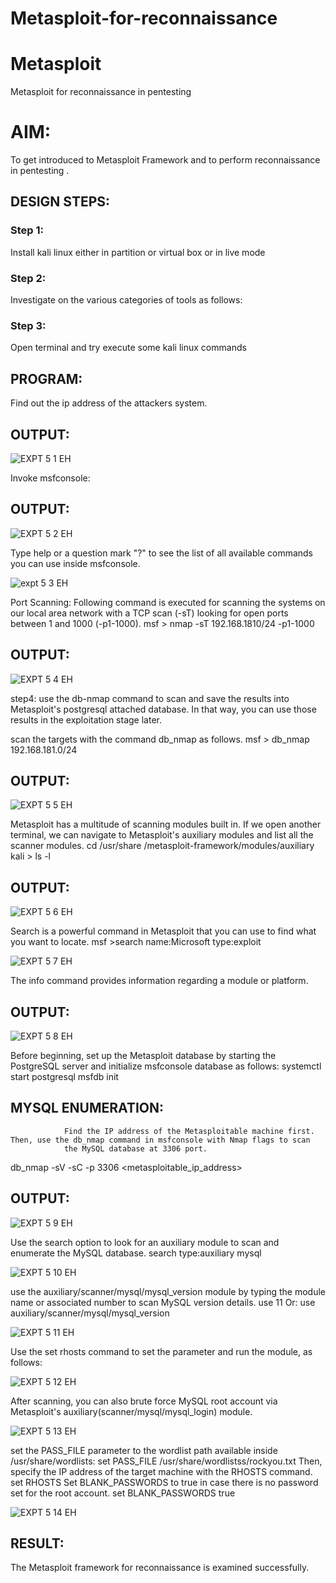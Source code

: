# Metasploit-for-reconnaissance

# Metasploit

Metasploit for reconnaissance in pentesting

# AIM:

To get introduced to Metasploit Framework and to  perform reconnaissance  in pentesting .

## DESIGN STEPS:

### Step 1:

Install kali linux either in partition or virtual box or in live mode

### Step 2:

Investigate on the various categories of tools as follows:

### Step 3:

Open terminal and try execute some kali linux commands

## PROGRAM:

Find out the ip address of the attackers system.

## OUTPUT:

![EXPT 5 1 EH](https://github.com/22008686/Metasploit-for-reconnaissance/assets/118916413/e40df7c1-bc88-44d6-bc17-ab4df831e450)

Invoke msfconsole:

## OUTPUT:

![EXPT 5 2 EH](https://github.com/22008686/Metasploit-for-reconnaissance/assets/118916413/d6c4219f-1abf-468e-94fd-33dba9e1a2b4)

Type help or a question mark "?" to see the list of all available commands you can use inside msfconsole.

![expt 5 3 EH](https://github.com/22008686/Metasploit-for-reconnaissance/assets/118916413/0930ab64-0b0b-4b46-89d9-74851fa25112)

Port Scanning: Following command is executed for scanning the systems on our local area network with a TCP scan (-sT) looking for open ports between 1 and 1000 (-p1-1000). msf > nmap -sT 192.168.1810/24 -p1-1000

## OUTPUT:

![EXPT 5 4 EH](https://github.com/22008686/Metasploit-for-reconnaissance/assets/118916413/50aa87b5-d5b7-4cec-bdd3-dd42e933929d)

step4: use the db-nmap command to scan and save the results into Metasploit's postgresql attached database. In that way, you can use those results in the exploitation stage later.

scan the targets with the command db_nmap as follows. msf > db_nmap 192.168.181.0/24

## OUTPUT:

![EXPT 5 5 EH](https://github.com/22008686/Metasploit-for-reconnaissance/assets/118916413/f42404df-bf5c-4bf7-bf84-201e3712afde)

Metasploit has a multitude of scanning modules built in. If we open another terminal, we can navigate to Metasploit's auxiliary modules and list all the scanner modules. cd /usr/share /metasploit-framework/modules/auxiliary kali > ls -l

## OUTPUT:

![EXPT 5 6 EH](https://github.com/22008686/Metasploit-for-reconnaissance/assets/118916413/bb4ab4d9-eaf8-4c46-929b-0a860e1feffc)

Search is a powerful command in Metasploit that you can use to find what you want to locate. msf >search name:Microsoft type:exploit

![EXPT 5 7 EH](https://github.com/22008686/Metasploit-for-reconnaissance/assets/118916413/1d1b1830-2ec9-4b37-a798-5c218c4450e9)

The info command provides information regarding a module or platform.

## OUTPUT:

![EXPT 5 8 EH](https://github.com/22008686/Metasploit-for-reconnaissance/assets/118916413/36ca4681-8947-45b6-bd29-cccbeb3f843b)

Before beginning, set up the Metasploit database by starting the PostgreSQL server and initialize msfconsole database as follows: systemctl start postgresql msfdb init

## MYSQL ENUMERATION:

                Find the IP address of the Metasploitable machine first. Then, use the db_nmap command in msfconsole with Nmap flags to scan 
                the MySQL database at 3306 port.

db_nmap -sV -sC -p 3306 <metasploitable_ip_address>

## OUTPUT:

![EXPT 5 9 EH](https://github.com/22008686/Metasploit-for-reconnaissance/assets/118916413/2e0d0b84-71f7-4905-a42d-d9281adfc3a2)

Use the search option to look for an auxiliary module to scan and enumerate the MySQL database. search type:auxiliary mysql

![EXPT 5 10 EH](https://github.com/22008686/Metasploit-for-reconnaissance/assets/118916413/35bce4cc-660e-473a-96c4-32b46703442d)

use the auxiliary/scanner/mysql/mysql_version module by typing the module name or associated number to scan MySQL version details. use 11 Or: use auxiliary/scanner/mysql/mysql_version

![EXPT 5 11 EH](https://github.com/22008686/Metasploit-for-reconnaissance/assets/118916413/5c15b119-a600-4cd1-ad98-81f6ffe5cf66)

Use the set rhosts command to set the parameter and run the module, as follows:

![EXPT 5 12 EH](https://github.com/22008686/Metasploit-for-reconnaissance/assets/118916413/caa4e2f0-21dc-4b0c-84d1-4d1b47a6dd26)

After scanning, you can also brute force MySQL root account via Metasploit's auxiliary(scanner/mysql/mysql_login) module.

![EXPT 5 13 EH](https://github.com/22008686/Metasploit-for-reconnaissance/assets/118916413/3dbe79aa-f888-4a73-97cb-ede8cb15c012)

set the PASS_FILE parameter to the wordlist path available inside /usr/share/wordlists: set PASS_FILE /usr/share/wordlistss/rockyou.txt Then, specify the IP address of the target machine with the RHOSTS command. set RHOSTS Set BLANK_PASSWORDS to true in case there is no password set for the root account. set BLANK_PASSWORDS true

![EXPT 5 14 EH](https://github.com/22008686/Metasploit-for-reconnaissance/assets/118916413/119bb7b5-a6f0-443a-aa4f-884fc5796560)

## RESULT:

The Metasploit framework for reconnaissance is examined successfully.
